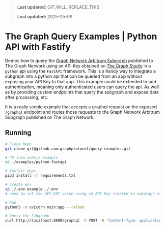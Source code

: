 > **Last updated:** GIT_WILL_REPLACE_THIS

> **Last updated:** 2025-05-09

# The Graph Query Examples | Python API with Fastify

Demos how to query the [Graph Network Arbitrum Subgraph](https://thegraph.com/explorer/subgraphs/DZz4kDTdmzWLWsV373w2bSmoar3umKKH9y82SUKr5qmp?view=Playground&chain=arbitrum-one) published to The Graph Network using an API Key obtained on [The Graph Studio](https://thegraph.com/studio) in a `python` api using the `FastAPI` framework.
This is a handy way to integrate a subgraph into a python api that can be queried from an app without exposing your API Key to that app.
This example could be extended to add authentication, meaning only authenticated users can query the api. As well as by providing custom endpoints that query the subgraph and expose data after processing, etc.

It is a really simple example that accepts a graphql request on the exposed `/graphql` endpoint and routes those requests to the Graph Network Arbitrum Subgraph published on The Graph Network.

## Running

```bash
# Clone Repo
git clone git@github.com:graphprotocol/query-examples.git

# CD into nodejs example
cd ./examples/python-fastapi

# Install deps
pip3 install -r requirements.txt

# create env
cp ./.env.example ./.env
# need to set the API_KEY value using an API Key created in subgraph studio

# Run
python3 -m uvicorn main:app --reload

# Query the Subgraph
curl http://localhost:8000/graphql -X POST -H 'Content-Type: application/json' -d '{"query": "query Subgraph($id: Bytes!) { subgraph(id: $id) {id nftID metadata { displayName }} }","variables":{"id":"8SxuHUYYBLHs1UkgFFYNaS7MgrEiAMbDyt5YzwZsSa6R"}}'
```
